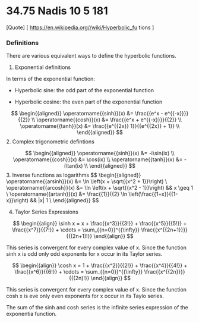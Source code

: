 # 34.75 Nadis 10 5 181

[Quote] [ https://en.wikipedia.org//wiki/Hyperbolic_fu
 tions ] 

### Definitions

 There are various equivalent ways to define
 the hyperbolic functions.

 1. Exponential definitions

 In terms of the exponential function:

 * Hyperbolic sine: the odd part of the
 exponential function

 * Hyperbolic cosine: the even part of the
 exponential function

 $$
 \begin{{aligned}}
 \operatorname{{sinh}}(x) &= \frac{{e^x -
 e^{{-x}}}}{{2}} \\
 \operatorname{{cosh}}(x) &= \frac{{e^x +
 e^{{-x}}}}{{2}} \\
 \operatorname{{tanh}}(x) &= \frac{{e^{{2x}}
 1}}{{e^{{2x}} + 1}} \\
 \end{{aligned}}
 $$
 2. Complex trigonometric defintions

 $$
 \begin{{aligned}}
 \operatorname{{sinh}}(x) &= -i\sin(ix) \\
 \operatorname{{cosh}}(x) &= \cos(ix) \\
 \operatorname{{tanh}}(x) &= -i\tan(ix) \\
 \end{{aligned}}
 $$
 3. Inverse functions as logarithms
 $$
 \begin{{aligned}}
 \operatorname{{arsinh}}(x) &= \ln \left(x +
 \sqrt{{x^2 + 1}}\right) \\
 \operatorname{{arcosh}}(x) &= \ln \left(x +
 \sqrt{{x^2 - 1}}\right) && x \geq 1 \\
 \operatorname{{artanh}}(x) &= \frac{{1}}{{2}
 \ln \left(\frac{{1+x}}{{1-x}}\right) && |x|
 1 \\
 \end{{aligned}}
 $$

 4. Taylor Series Expressions

 $$
 \begin{{align}}
 \sinh x = x + \frac{{x^3}}{{3!}} +
 \frac{{x^5}}{{5!}} + \frac{{x^7}}{{7!}} +
 \cdots = \sum_{{n=0}}^{{\infty}}
 \frac{{x^{{2n+1}}}}{{(2n+1)!}}
 \end{{align}}
 $$

 This series is convergent for every complex
 value of x. Since the function sinh x is odd
 only odd exponents for x occur in its Taylor
 series.

 $$
 \begin{{align}}
 \cosh x = 1 + \frac{{x^2}}{{2!}} +
 \frac{{x^4}}{{4!}} + \frac{{x^6}}{{6!}} +
 \cdots = \sum_{{n=0}}^{{\infty}}
 \frac{{x^{{2n}}}}{{(2n)!}}
 \end{{align}}
 $$

 This series is convergent for every complex
 value of x. Since the function cosh x is eve
 only even exponents for x occur in its Taylo
 series.

 The sum of the sinh and cosh series is the
 infinite series expression of the exponentia
 function.
